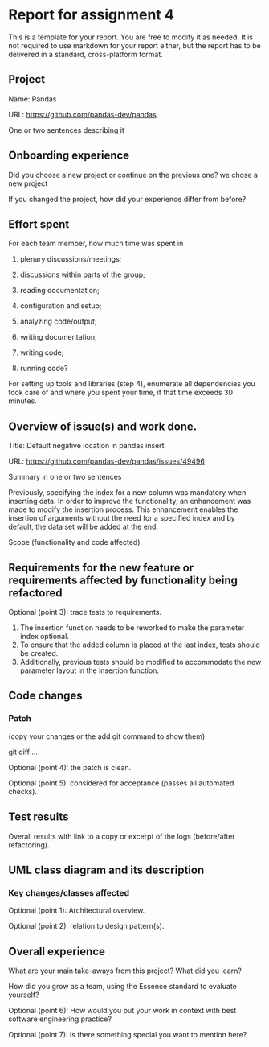 # Report for assignment 4

This is a template for your report. You are free to modify it as needed.
It is not required to use markdown for your report either, but the report
has to be delivered in a standard, cross-platform format.

## Project

Name: Pandas

URL: https://github.com/pandas-dev/pandas

One or two sentences describing it

## Onboarding experience

Did you choose a new project or continue on the previous one? we chose a new project

If you changed the project, how did your experience differ from before?

## Effort spent

For each team member, how much time was spent in

1. plenary discussions/meetings;

2. discussions within parts of the group;

3. reading documentation;

4. configuration and setup;

5. analyzing code/output;

6. writing documentation;

7. writing code;

8. running code?

For setting up tools and libraries (step 4), enumerate all dependencies
you took care of and where you spent your time, if that time exceeds
30 minutes.

## Overview of issue(s) and work done.

Title: Default negative location in pandas insert

URL: https://github.com/pandas-dev/pandas/issues/49496

Summary in one or two sentences

Previously, specifying the index for a new column was mandatory when inserting data. In order to improve the functionality, an enhancement was made to modify the insertion process. This enhancement enables the insertion of arguments without the need for a specified index and by default, the data set will be added at the end.

Scope (functionality and code affected).

## Requirements for the new feature or requirements affected by functionality being refactored

Optional (point 3): trace tests to requirements.
1. The insertion function needs to be reworked to make the parameter index optional.
2. To ensure that the added column is placed at the last index, tests should be created. 
3. Additionally, previous tests should be modified to accommodate the new parameter layout in the insertion function. 

## Code changes

### Patch

(copy your changes or the add git command to show them)

git diff ...

Optional (point 4): the patch is clean.

Optional (point 5): considered for acceptance (passes all automated checks).

## Test results

Overall results with link to a copy or excerpt of the logs (before/after
refactoring).

## UML class diagram and its description

### Key changes/classes affected

Optional (point 1): Architectural overview.

Optional (point 2): relation to design pattern(s).

## Overall experience

What are your main take-aways from this project? What did you learn?

How did you grow as a team, using the Essence standard to evaluate yourself?

Optional (point 6): How would you put your work in context with best software engineering practice?

Optional (point 7): Is there something special you want to mention here?

